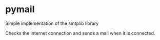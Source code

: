 # pymail
Simple implementation of the smtplib library

Checks the internet connection and sends a mail when it is connected.
